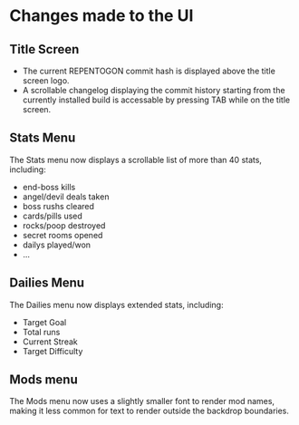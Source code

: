 # Changes made to the UI

## Title Screen

- The current REPENTOGON commit hash is displayed above the title screen logo.
- A scrollable changelog displaying the commit history starting from the currently installed build is accessable by pressing TAB while on the title screen.

## Stats Menu

The Stats menu now displays a scrollable list of more than 40 stats, including:

- end-boss kills
- angel/devil deals taken
- boss rushs cleared
- cards/pills used
- rocks/poop destroyed
- secret rooms opened
- dailys played/won
- ...

## Dailies Menu

The Dailies menu now displays extended stats, including:

- Target Goal
- Total runs
- Current Streak
- Target Difficulty

## Mods menu

The Mods menu now uses a slightly smaller font to render mod names, making it less common for text to render outside the backdrop boundaries.
